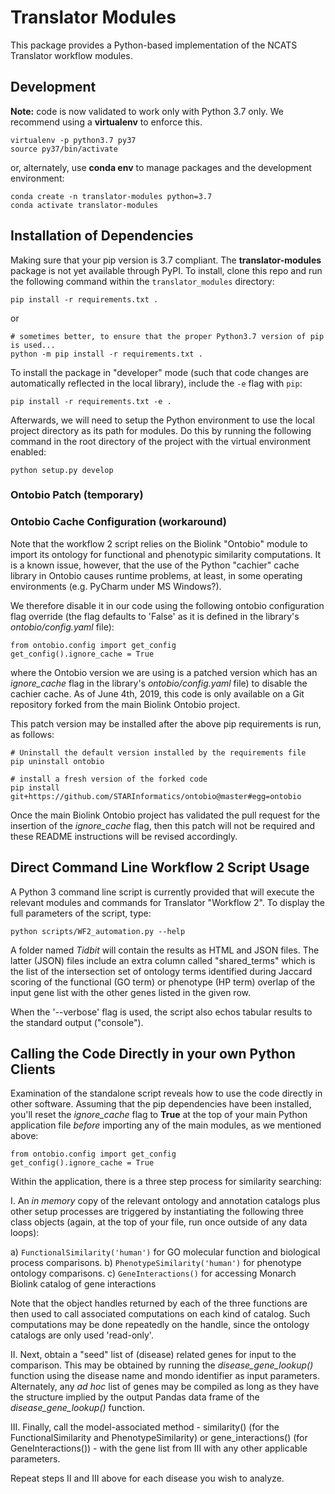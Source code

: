# Translator Modules

This package provides a Python-based implementation of the NCATS Translator workflow modules.


## Development

**Note:** code is now validated to work only with Python 3.7 only.  We recommend using a **virtualenv** to enforce this.

``` 
virtualenv -p python3.7 py37
source py37/bin/activate
```

or, alternately, use **conda env** to manage packages and the development environment:

```
conda create -n translator-modules python=3.7
conda activate translator-modules
```

## Installation of Dependencies

Making sure that your pip version is 3.7 compliant.  The **translator-modules** package is not yet available 
through PyPI. To install, clone this repo and run the following command within the `translator_modules` directory:

```
pip install -r requirements.txt .
```

or

``` 
# sometimes better, to ensure that the proper Python3.7 version of pip is used...
python -m pip install -r requirements.txt .
```

To install the package in "developer" mode (such that code changes are automatically reflected in the local library), 
include the `-e` flag with `pip`:

```
pip install -r requirements.txt -e .
```

Afterwards, we will need to setup the Python environment to use the local project directory as its path for modules. 
Do this by running the following command in the root directory of the project with the virtual environment enabled:

```
python setup.py develop
```

### Ontobio Patch (temporary)

### Ontobio Cache Configuration (workaround)

Note that the workflow 2 script relies on the Biolink "Ontobio" module to import its ontology for functional and 
phenotypic similarity computations. It is a known issue, however, that the use of the Python "cachier" cache library 
in Ontobio causes runtime problems, at least, in some operating environments (e.g. PyCharm under MS Windows?).

We therefore disable it in our code using the following ontobio configuration flag override (the flag defaults to 
'False' as it is defined in the library's _ontobio/config.yaml_ file):

    from ontobio.config import get_config
    get_config().ignore_cache = True  
  
where the Ontobio version we are using is a patched version which has an  _ignore_cache_ flag in the library's 
_ontobio/config.yaml_ file) to disable the cachier cache. As of June 4th, 2019, this code is only available on a Git 
repository forked from the main Biolink Ontobio project. 

This patch version may be installed after the above pip requirements is run, as follows:

``` 
# Uninstall the default version installed by the requirements file
pip uninstall ontobio

# install a fresh version of the forked code
pip install git+https://github.com/STARInformatics/ontobio@master#egg=ontobio
```

Once the main Biolink Ontobio project has validated the pull request for the insertion of the *ignore_cache* flag, 
then this patch will not be required and these README instructions will be revised accordingly.

## Direct Command Line Workflow 2 Script Usage

A Python 3 command line script is currently provided that will execute the relevant modules and commands for 
Translator "Workflow 2".  To display the full parameters of the script, type:

``` 
python scripts/WF2_automation.py --help
```

A folder named  *Tidbit* will contain the results as HTML and JSON files. The latter (JSON) files include
an extra column called "shared_terms" which is the list of the intersection set of ontology terms 
identified during Jaccard scoring of the functional (GO term) or phenotype (HP term) overlap 
of the input gene list with the other genes listed in the given row.

When the '--verbose' flag is used, the script also echos tabular results to the standard output ("console").

## Calling the Code Directly in your own Python Clients

Examination of the standalone script reveals how to use the code directly in other software. Assuming that the 
pip dependencies have been installed, you'll reset the *ignore_cache* flag to **True** at the top of your main 
Python application file _before_ importing any of the main modules, as we mentioned above:

    from ontobio.config import get_config
    get_config().ignore_cache = True
    
Within the application, there is a three step process for similarity searching:

I. An _in memory_ copy of the relevant ontology and annotation catalogs plus other setup processes are 
triggered by instantiating the following three class objects (again, at the top of your file, 
run once outside of any data loops):

a) ```FunctionalSimilarity('human')``` for GO molecular function and biological process comparisons.
b) ```PhenotypeSimilarity('human')``` for phenotype ontology comparisons.
c) ```GeneInteractions()``` for accessing Monarch Biolink catalog of gene interactions

Note that the object handles returned by each of the three functions are then used to call associated computations on
each kind of catalog. Such computations may be done repeatedly on the handle, since the ontology catalogs are only used 
'read-only'.

II. Next, obtain a "seed" list of (disease) related genes for input to the comparison. This may be obtained by running 
the *disease_gene_lookup()* function using the disease name and mondo identifier as input parameters. Alternately, 
any *ad hoc* list of genes may be compiled as long as they have the structure implied by the output Pandas data frame of 
the *disease_gene_lookup()* function.

III.  Finally, call the model-associated method - similarity() (for the FunctionalSimilarity and PhenotypeSimilarity)
or gene_interactions() (for GeneInteractions()) - with the gene list from III with any other applicable parameters.

Repeat steps II and III above for each disease you wish to analyze.
